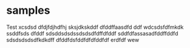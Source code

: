 # samples
Test
xcsdsd
dfdjfdjhdfhj
sksjdkskddf
dfddffaasdfd
ddf
wdcsdsfdfmkdk
ssddfsds
dfddf
sdsddsdsdssdsdsdfdffdfddf
sddfdfassasadfddffddfd
sdsdsdsdsdfkdkdff
dfddfdsfddfdfdfddfdf
erdfdf
wew
